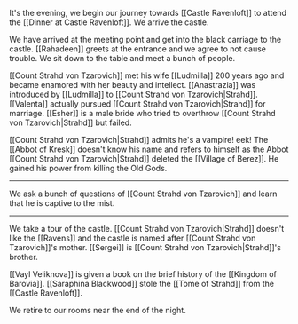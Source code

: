 It's the evening, we begin our journey towards [[Castle Ravenloft]] to attend the [[Dinner at Castle Ravenloft]].  We arrive the castle.

We have arrived at the meeting point and get into the black carriage to the castle. [[Rahadeen]] greets at the entrance and we agree to not cause trouble. We sit down to the table and meet a bunch of people.

[[Count Strahd von Tzarovich]] met his wife [[Ludmilla]] 200 years ago and became enamored with her beauty and intellect. [[Anastrazia]] was introduced by [[Ludmilla]] to [[Count Strahd von Tzarovich|Strahd]]. [[Valenta]] actually pursued [[Count Strahd von Tzarovich|Strahd]] for marriage. [[Esher]] is a male bride who tried to overthrow [[Count Strahd von Tzarovich|Strahd]] but failed.

[[Count Strahd von Tzarovich|Strahd]] admits he's a vampire! eek! The [[Abbot of Kresk]] doesn't know his name and refers to himself as the Abbot  [[Count Strahd von Tzarovich|Strahd]] deleted the [[Village of Berez]].  He gained his power from killing the Old Gods.

---
We ask a bunch of questions of [[Count Strahd von Tzarovich]] and learn that he is captive to the mist.

---
We take a tour of the castle. [[Count Strahd von Tzarovich|Strahd]] doesn't like the [[Ravens]] and the castle is named after [[Count Strahd von Tzarovich]]'s mother. [[Sergei]] is [[Count Strahd von Tzarovich|Strahd]]'s brother.

[[Vayl Veliknova]] is given a book on the brief history of the [[Kingdom of Barovia]]. [[Saraphina Blackwood]] stole the [[Tome of Strahd]] from the [[Castle Ravenloft]].

We retire to our rooms near the end of the night.